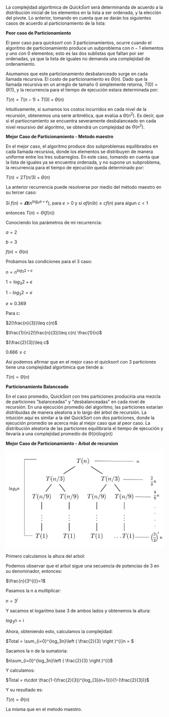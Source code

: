 La complejidad algorítmica de $QuickSort$ será determinanda de acuerdo a la distribución inicial de los elementos en la lista a ser ordenada, y la elección del pivote. Lo anterior, tomando en cuenta que se darán los siguientes casos de acuerdo al particionamiento de la lista:

**Peor caso de Particionamiento**

El peor caso para $quicksort$ con 3 particionamientos, ocurre cuando el  algoritmo de particionamiento produce un subproblema con  $n-1$ elementos y uno con 0 elementos; esto es las dos sublistas que faltan por ser ordenadas, ya que la lista de iguales no demanda una complejidad de ordenamiento.

Asumamos que este particionamiento desbalanceado surge en cada llamada recursiva. El costo de particionamiento es $Θ(n)$. Dado que la llamada recursiva en un arreglo de tamaño 0 simplemente retorna, $T(0)=Θ(1)$, y la recurrencia para el tiempo de ejecución estara determinada por:

$T(n)=T(n-1)+T(0)+Θ(n)$

Intuitivamente, si sumamos los costos incurridos en cada nivel de la recursión, obtenemos una serie aritmética, que evalúa a $Θ(n^2)$. Es decir, que si el partiocnamiento se encuentra severamente desbalanceado en cada nivel resursivo del algoritmo, se obtendrá un complejidad de $Θ(n^2)$.

**Mejor Caso de Particionamiento - Metodo maestro**

En el mejor caso, el algoritmo produce dos subproblemas equilibrados en cada llamada recursiva, donde los elementos se distribuyen de manera uniforme entre los tres subarreglos. En este caso, tomando en cuenta que la lista de iguales ya se encuentra ordenada, y no supone un subproblema, la recurrencia para el tiempo de ejecución queda determinado por:

$T(n)=2T(n/3)+Θ(n)$

La anterior recurrencia puede resolverse por medio del método maestro en su tercer caso:

Si $f(n)=𝝮(n^{log_b a + e})$, para $e>0$ y si $af(n/b)\leq cf(n)$ para algun $c<1$

entonces $T(n)=Θ(f(n))$

Conociendo los parámetros de mi recurrencia:

$a=2$

$b=3$

$f(n)=Θ(n)$

Probamos las condiciones para el 3 caso:


$n=n^{log_3 2 + e}$

$1={log_3 2 + e}$

$1 -log_{3} 2 =e$

$e≈ 0.369$

Para c:

$2(\frac{n}{3})\leq c(n)$

$\frac{1}{n}2(\frac{n}{3})\leq c(n) \frac{1}{n}$


$(\frac{2}{3})\leq c$

$0.666\leq c$

Así podemos afirmar que en el mejor caso el quicksort con 3 particiones tiene una complejidad algortimica que tiende a:

$T(n)=Θ(n)$


**Particionamiento Balanceado**

En el caso promedio, QuickSort con tres particiones produciría una mezcla de particiones "balanceadas" y "desbalanceadas" en cada nivel de recursión. En una ejecución promedio del algoritmo, las particiones estarían distribuidas de manera aleatoria a lo largo del árbol de recursión. La intuición aquí es similar a la del QuickSort con dos particiones, donde la ejecución promedio se acerca más al mejor caso que al peor caso. La distribución aleatoria de las particiones equilibraría el tiempo de ejecución y llevaría a una complejidad promedio de $Θ((n)log(n))$

**Mejor Caso de Particionamiento - Arbol de recursion**

![Captura de pantalla 2024-03-16 151447.png](Captura%20de%20pantalla%202024-03-16%20151447.png)

Primero calculamos la altura del arbol:

Podemos observar que el arbol sigue una secuencia de potencias de 3 en su denominador, entonces:

$\frac{n}{3^{i}}=1$

Pasamos la $n$ a multiplicar:

$n=3^{i}$

Y sacamos el logaritmo base 3 de ambos lados y obtenemos la altura:

$log_{3} n=i$

Ahora, obteniendo esto, calculamos la complejidad:

$Total = \sum_{i=0}^{log_3n}\left ( \frac{2}{3} \right )^{i}n = $

Sacamos la n de la sumatoria:

$n\sum_{i=0}^{log_3n}\left ( \frac{2}{3} \right )^{i}$

Y calculamos:

$Total = n\cdot \frac{1-(\frac{2}{3})^{log_{3}(n+1)}}{1-(\frac{2}{3})}$

Y su resultado es:

$T(n)=Θ(n)$

La misma que en el metodo maestro.



